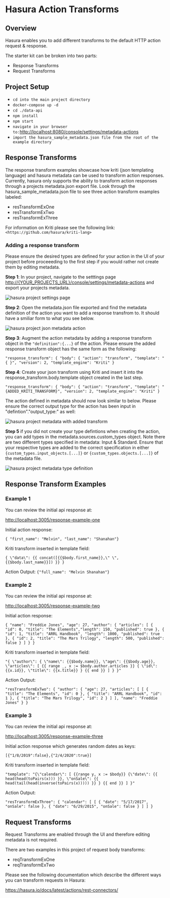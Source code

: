 # Hasura Action Transforms

## Overview

Hasura enables you to add different transforms to the default HTTP action
request & response.

The starter kit can be broken into two parts:

- Response Transforms
- Request Transforms

## Project Setup

- `cd into the main project directory`
- `docker-compose up -d`
- `cd ./data-api`
- `npm install`
- `npm start`
- `navigate in your browser to:`<http://localhost:8080/console/settings/metadata-actions>
- `import the hasura_sample_metadata.json file from the root of the example directory`

## Response Transforms

The response transform examples showcase how kriti (json templating language)
and hasura metadata can be used to transform action responses. Currently, hasura
only supports the ability to transform action responses through a projects
metadata.json export file. Look through the hasura_sample_metadata.json file to
see three action transform examples labeled:

- resTransformExOne
- resTransformExTwo
- resTransformExThree

For information on Kriti please see the following link:
`<https://github.com/hasura/kriti-lang>`

### Adding a response transform

Please ensure the desired types are defined for your action in the UI of your
project before proceeeding to the first step if you would rather not create them
by editing metadata.

**Step 1**: In your project, navigate to the setttings page
<http://{YOUR_PROJECTS_URL}/console/settings/metadata-actions> and export your
projects metadata.

![hasura project settings page](./static-images/add_response_step_1.png?raw=true)

**Step 2**: Open the metadata.json file exported and find the metadata
definition of the action you want to add a response transfrom to. It should have
a smiliar form to what you see below.

![hasura project json metadata action](./static-images/add_response_step_2.png?raw=true)

**Step 3**: Augment the action metadata by adding a response transform object in
the `"definition":{...}` of the action. Please ensure the added response
transform object has the same form as the following:

`"response_transform": { "body": { "action": "transform", "template": "{ }", "version": 2, "template_engine": "Kriti" }`

**Step 4**: Create your json transform using Kriti and insert it into the
response_transform.body.template object created in the last step.

`"response_transform": { "body": { "action": "transform", "template": "{ADDED_KRITI_TRANSFORM}", "version": 2, "template_engine": "Kriti" }`

The action defined in metadata should now look similar to below. Please ensure
the correct output type for the action has been input in
"defintion"."output_type:" as well:

![hasura project metadata with added transform](./static-images/add_response_step_4.png?raw=true)

**Step 5** if you did not create your type defintions when creating the action,
you can add types in the metadata.sources.custom_types object. Note there are
two different types specified in metadata: Input & Standard. Ensure that your
respective types are added to the correct specification in either
`{custom_types.input_objects.[...]}` or `{custom_types.objects.[...]}` of the
metadata file.

![hasura project metadata type definition](./static-images/add_response_step_5.png?raw=true)

## Response Transform Examples

### Example 1

You can review the initial api response at:

<http://localhost:3005/response-example-one>

Initial action response:

`{ "first_name": "Melvin", "last_name": "Shanahan"}`

Kriti transform inserted in template field:

`{ \"data\": {{ concat([{{$body.first_name}},\" \", {{$body.last_name}}]) }} }`

Action Output: `{"full_name": "Melvin Shanahan"}`

### Example 2

You can review the initial api response at:

<http://localhost:3005/response-example-two>

Initial action response:

`{ "name": "Freddie Jones", "age": 27, "author": { "articles": [ { "id": 0, "title": "The Elements","length": 150, "published": true }, { "id": 1, "title": "ARRL Handbook", "length": 1000, "published": true }, { "id": 2, "title": "The Mars Trilogy", "length": 500, "published": false } ] } }`

Kriti transform inserted in template field:

`"{ \"author\": { \"name\": {{$body.name}}, \"age\": {{$body.age}}, \"articles\": [ {{ range _, x := $body.author.articles }} { \"id\": {{x.id}}, \"title\": {{x.title}} } {{ end }} ] } }"`

Action Output:

`"resTransformExTwo": { "author": { "age": 27, "articles": [ [ { "title": "The Elements", "id": 0 }, { "title": "ARRL Handbook", "id": 1 }, { "title": "The Mars Trilogy", "id": 2 } ] ], "name": "Freddie Jones" } }`

### Example 3

You can review the initial api response at:

<http://localhost:3005/response-example-three>

Initial action response which generates random dates as keys:

`[{"1/8/2019":false},{"2/4/2020":true}]`

Kriti transform inserted in template field:

`"template": "{\"calendar\": [ {{range y, x := $body}} {\"date\": {{ head(head(toPairs(x))) }}, \"onSale\": {{ head(tail(head(inverse(toPairs(x))))) }} } {{ end }} ] }"`

Action Output:

`"resTransformExThree": { "calendar": [ [ { "date": "5/17/2017", "onSale": false }, { "date": "6/29/2015", "onSale": false } ] ] }`

## Request Transforms

Request Transforms are enabled through the UI and therefore editing metadata is
not required.

There are two examples in this project of request body transforms:

- reqTransformExOne
- reqTransformExTwo

Please see the following documentation which describe the different ways you can
transform requests in Hasura:

<https://hasura.io/docs/latest/actions/rest-connectors/>
